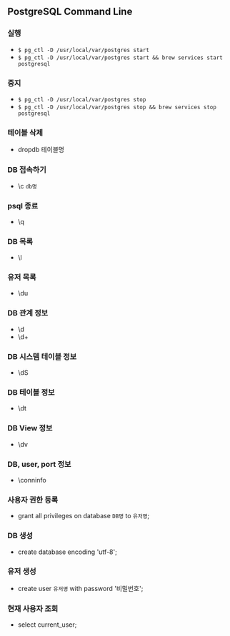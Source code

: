 ## PostgreSQL Command Line

### 실행

- `$ pg_ctl -D /usr/local/var/postgres start`
- `$ pg_ctl -D /usr/local/var/postgres start && brew services start postgresql` 

### 중지

- `$ pg_ctl -D /usr/local/var/postgres stop`
- `$ pg_ctl -D /usr/local/var/postgres stop && brew services stop postgresql` 

### 테이블 삭제

- dropdb 테이블명

### DB 접속하기 

- \c `db명`

### psql 종료

- \q

### DB 목록

- \l

### 유저 목록

- \du

### DB 관계 정보

- \d
- \d+

### DB 시스템 테이블 정보

- \dS

### DB 테이블 정보

- \dt

### DB View 정보

- \dv

### DB, user, port 정보

- \conninfo

### 사용자 권한 등록

- grant all privileges on database `DB명` to `유저명`;

### DB 생성

- create database <name> encoding 'utf-8';

### 유저 생성

- create user `유저명` with password '비밀번호';

### 현재 사용자 조회

- select current_user;